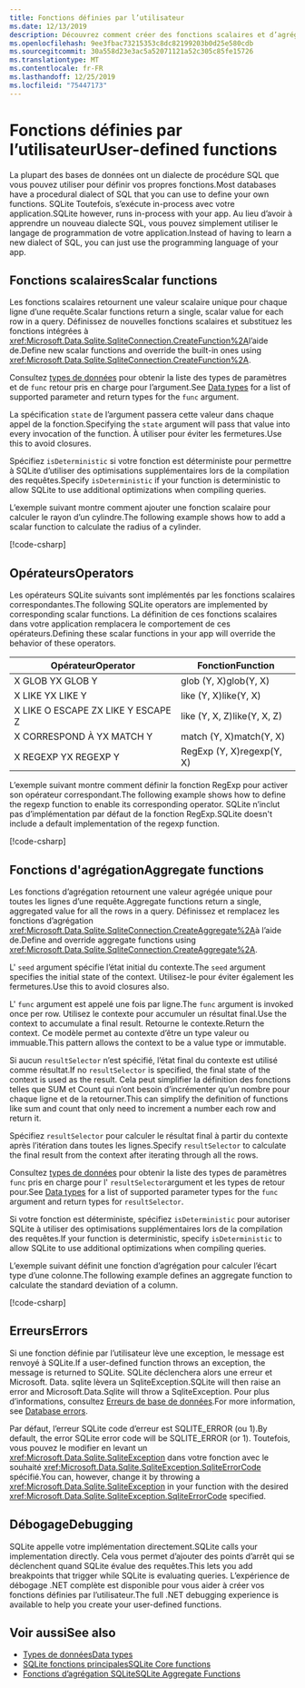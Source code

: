 ```yaml
---
title: Fonctions définies par l’utilisateur
ms.date: 12/13/2019
description: Découvrez comment créer des fonctions scalaires et d’agrégation définies par l’utilisateur.
ms.openlocfilehash: 9ee3fbac73215353c8dc82199203b0d25e580cdb
ms.sourcegitcommit: 30a558d23e3ac5a52071121a52c305c85fe15726
ms.translationtype: MT
ms.contentlocale: fr-FR
ms.lasthandoff: 12/25/2019
ms.locfileid: "75447173"
---
```

# <a name="user-defined-functions"></a><span data-ttu-id="8ad26-103">Fonctions définies par l’utilisateur</span><span class="sxs-lookup"><span data-stu-id="8ad26-103">User-defined functions</span></span>

<span data-ttu-id="8ad26-104">La plupart des bases de données ont un dialecte de procédure SQL que vous pouvez utiliser pour définir vos propres fonctions.</span><span class="sxs-lookup"><span data-stu-id="8ad26-104">Most databases have a procedural dialect of SQL that you can use to define your own functions.</span></span> <span data-ttu-id="8ad26-105">SQLite Toutefois, s’exécute in-process avec votre application.</span><span class="sxs-lookup"><span data-stu-id="8ad26-105">SQLite however, runs in-process with your app.</span></span> <span data-ttu-id="8ad26-106">Au lieu d’avoir à apprendre un nouveau dialecte SQL, vous pouvez simplement utiliser le langage de programmation de votre application.</span><span class="sxs-lookup"><span data-stu-id="8ad26-106">Instead of having to learn a new dialect of SQL, you can just use the programming language of your app.</span></span>

## <a name="scalar-functions"></a><span data-ttu-id="8ad26-107">Fonctions scalaires</span><span class="sxs-lookup"><span data-stu-id="8ad26-107">Scalar functions</span></span>

<span data-ttu-id="8ad26-108">Les fonctions scalaires retournent une valeur scalaire unique pour chaque ligne d’une requête.</span><span class="sxs-lookup"><span data-stu-id="8ad26-108">Scalar functions return a single, scalar value for each row in a query.</span></span> <span data-ttu-id="8ad26-109">Définissez de nouvelles fonctions scalaires et substituez les fonctions intégrées à <xref:Microsoft.Data.Sqlite.SqliteConnection.CreateFunction%2A>l’aide de.</span><span class="sxs-lookup"><span data-stu-id="8ad26-109">Define new scalar functions and override the built-in ones using <xref:Microsoft.Data.Sqlite.SqliteConnection.CreateFunction%2A>.</span></span>

<span data-ttu-id="8ad26-110">Consultez [types de données](types.md) pour obtenir la liste des types de paramètres et de `func` retour pris en charge pour l’argument.</span><span class="sxs-lookup"><span data-stu-id="8ad26-110">See [Data types](types.md) for a list of supported parameter and return types for the `func` argument.</span></span>

<span data-ttu-id="8ad26-111">La spécification `state` de l’argument passera cette valeur dans chaque appel de la fonction.</span><span class="sxs-lookup"><span data-stu-id="8ad26-111">Specifying the `state` argument will pass that value into every invocation of the function.</span></span> <span data-ttu-id="8ad26-112">À utiliser pour éviter les fermetures.</span><span class="sxs-lookup"><span data-stu-id="8ad26-112">Use this to avoid closures.</span></span>

<span data-ttu-id="8ad26-113">Spécifiez `isDeterministic` si votre fonction est déterministe pour permettre à SQLite d’utiliser des optimisations supplémentaires lors de la compilation des requêtes.</span><span class="sxs-lookup"><span data-stu-id="8ad26-113">Specify `isDeterministic` if your function is deterministic to allow SQLite to use additional optimizations when compiling queries.</span></span>

<span data-ttu-id="8ad26-114">L’exemple suivant montre comment ajouter une fonction scalaire pour calculer le rayon d’un cylindre.</span><span class="sxs-lookup"><span data-stu-id="8ad26-114">The following example shows how to add a scalar function to calculate the radius of a cylinder.</span></span>

[!code-csharp[](../../../../samples/snippets/standard/data/sqlite/ScalarFunctionSample/Program.cs?name=snippet_CreateFunction)]

## <a name="operators"></a><span data-ttu-id="8ad26-115">Opérateurs</span><span class="sxs-lookup"><span data-stu-id="8ad26-115">Operators</span></span>

<span data-ttu-id="8ad26-116">Les opérateurs SQLite suivants sont implémentés par les fonctions scalaires correspondantes.</span><span class="sxs-lookup"><span data-stu-id="8ad26-116">The following SQLite operators are implemented by corresponding scalar functions.</span></span> <span data-ttu-id="8ad26-117">La définition de ces fonctions scalaires dans votre application remplacera le comportement de ces opérateurs.</span><span class="sxs-lookup"><span data-stu-id="8ad26-117">Defining these scalar functions in your app will override the behavior of these operators.</span></span>

| <span data-ttu-id="8ad26-118">Opérateur</span><span class="sxs-lookup"><span data-stu-id="8ad26-118">Operator</span></span>          | <span data-ttu-id="8ad26-119">Fonction</span><span class="sxs-lookup"><span data-stu-id="8ad26-119">Function</span></span>      |
| ----------------- | ------------- |
| <span data-ttu-id="8ad26-120">X GLOB Y</span><span class="sxs-lookup"><span data-stu-id="8ad26-120">X GLOB Y</span></span>          | <span data-ttu-id="8ad26-121">glob (Y, X)</span><span class="sxs-lookup"><span data-stu-id="8ad26-121">glob(Y, X)</span></span>    |
| <span data-ttu-id="8ad26-122">X LIKE Y</span><span class="sxs-lookup"><span data-stu-id="8ad26-122">X LIKE Y</span></span>          | <span data-ttu-id="8ad26-123">like (Y, X)</span><span class="sxs-lookup"><span data-stu-id="8ad26-123">like(Y, X)</span></span>    |
| <span data-ttu-id="8ad26-124">X LIKE O ESCAPE Z</span><span class="sxs-lookup"><span data-stu-id="8ad26-124">X LIKE Y ESCAPE Z</span></span> | <span data-ttu-id="8ad26-125">like (Y, X, Z)</span><span class="sxs-lookup"><span data-stu-id="8ad26-125">like(Y, X, Z)</span></span> |
| <span data-ttu-id="8ad26-126">X CORRESPOND À Y</span><span class="sxs-lookup"><span data-stu-id="8ad26-126">X MATCH Y</span></span>         | <span data-ttu-id="8ad26-127">match (Y, X)</span><span class="sxs-lookup"><span data-stu-id="8ad26-127">match(Y, X)</span></span>   |
| <span data-ttu-id="8ad26-128">X REGEXP Y</span><span class="sxs-lookup"><span data-stu-id="8ad26-128">X REGEXP Y</span></span>        | <span data-ttu-id="8ad26-129">RegExp (Y, X)</span><span class="sxs-lookup"><span data-stu-id="8ad26-129">regexp(Y, X)</span></span>  |

<span data-ttu-id="8ad26-130">L’exemple suivant montre comment définir la fonction RegExp pour activer son opérateur correspondant.</span><span class="sxs-lookup"><span data-stu-id="8ad26-130">The following example shows how to define the regexp function to enable its corresponding operator.</span></span> <span data-ttu-id="8ad26-131">SQLite n’inclut pas d’implémentation par défaut de la fonction RegExp.</span><span class="sxs-lookup"><span data-stu-id="8ad26-131">SQLite doesn't include a default implementation of the regexp function.</span></span>

[!code-csharp[](../../../../samples/snippets/standard/data/sqlite/RegularExpressionSample/Program.cs?name=snippet_Regex)]

## <a name="aggregate-functions"></a><span data-ttu-id="8ad26-132">Fonctions d'agrégation</span><span class="sxs-lookup"><span data-stu-id="8ad26-132">Aggregate functions</span></span>

<span data-ttu-id="8ad26-133">Les fonctions d’agrégation retournent une valeur agrégée unique pour toutes les lignes d’une requête.</span><span class="sxs-lookup"><span data-stu-id="8ad26-133">Aggregate functions return a single, aggregated value for all the rows in a query.</span></span> <span data-ttu-id="8ad26-134">Définissez et remplacez les fonctions d’agrégation <xref:Microsoft.Data.Sqlite.SqliteConnection.CreateAggregate%2A>à l’aide de.</span><span class="sxs-lookup"><span data-stu-id="8ad26-134">Define and override aggregate functions using <xref:Microsoft.Data.Sqlite.SqliteConnection.CreateAggregate%2A>.</span></span>

<span data-ttu-id="8ad26-135">L' `seed` argument spécifie l’état initial du contexte.</span><span class="sxs-lookup"><span data-stu-id="8ad26-135">The `seed` argument specifies the initial state of the context.</span></span> <span data-ttu-id="8ad26-136">Utilisez-le pour éviter également les fermetures.</span><span class="sxs-lookup"><span data-stu-id="8ad26-136">Use this to avoid closures also.</span></span>

<span data-ttu-id="8ad26-137">L' `func` argument est appelé une fois par ligne.</span><span class="sxs-lookup"><span data-stu-id="8ad26-137">The `func` argument is invoked once per row.</span></span> <span data-ttu-id="8ad26-138">Utilisez le contexte pour accumuler un résultat final.</span><span class="sxs-lookup"><span data-stu-id="8ad26-138">Use the context to accumulate a final result.</span></span> <span data-ttu-id="8ad26-139">Retourne le contexte.</span><span class="sxs-lookup"><span data-stu-id="8ad26-139">Return the context.</span></span> <span data-ttu-id="8ad26-140">Ce modèle permet au contexte d’être un type valeur ou immuable.</span><span class="sxs-lookup"><span data-stu-id="8ad26-140">This pattern allows the context to be a value type or immutable.</span></span>

<span data-ttu-id="8ad26-141">Si aucun `resultSelector` n’est spécifié, l’état final du contexte est utilisé comme résultat.</span><span class="sxs-lookup"><span data-stu-id="8ad26-141">If no `resultSelector` is specified, the final state of the context is used as the result.</span></span> <span data-ttu-id="8ad26-142">Cela peut simplifier la définition des fonctions telles que SUM et Count qui n’ont besoin d’incrémenter qu’un nombre pour chaque ligne et de la retourner.</span><span class="sxs-lookup"><span data-stu-id="8ad26-142">This can simplify the definition of functions like sum and count that only need to increment a number each row and return it.</span></span>

<span data-ttu-id="8ad26-143">Spécifiez `resultSelector` pour calculer le résultat final à partir du contexte après l’itération dans toutes les lignes.</span><span class="sxs-lookup"><span data-stu-id="8ad26-143">Specify `resultSelector` to calculate the final result from the context after iterating through all the rows.</span></span>

<span data-ttu-id="8ad26-144">Consultez [types de données](types.md) pour obtenir la liste des types de paramètres `func` pris en charge pour l' `resultSelector`argument et les types de retour pour.</span><span class="sxs-lookup"><span data-stu-id="8ad26-144">See [Data types](types.md) for a list of supported parameter types for the `func` argument and return types for `resultSelector`.</span></span>

<span data-ttu-id="8ad26-145">Si votre fonction est déterministe, spécifiez `isDeterministic` pour autoriser SQLite à utiliser des optimisations supplémentaires lors de la compilation des requêtes.</span><span class="sxs-lookup"><span data-stu-id="8ad26-145">If your function is deterministic, specify `isDeterministic` to allow SQLite to use additional optimizations when compiling queries.</span></span>

<span data-ttu-id="8ad26-146">L’exemple suivant définit une fonction d’agrégation pour calculer l’écart type d’une colonne.</span><span class="sxs-lookup"><span data-stu-id="8ad26-146">The following example defines an aggregate function to calculate the standard deviation of a column.</span></span>

[!code-csharp[](../../../../samples/snippets/standard/data/sqlite/AggregateFunctionSample/Program.cs?name=snippet_CreateAggregate)]

## <a name="errors"></a><span data-ttu-id="8ad26-147">Erreurs</span><span class="sxs-lookup"><span data-stu-id="8ad26-147">Errors</span></span>

<span data-ttu-id="8ad26-148">Si une fonction définie par l’utilisateur lève une exception, le message est renvoyé à SQLite.</span><span class="sxs-lookup"><span data-stu-id="8ad26-148">If a user-defined function throws an exception, the message is returned to SQLite.</span></span> <span data-ttu-id="8ad26-149">SQLite déclenchera alors une erreur et Microsoft. Data. sqlite lèvera un SqliteException.</span><span class="sxs-lookup"><span data-stu-id="8ad26-149">SQLite will then raise an error and Microsoft.Data.Sqlite will throw a SqliteException.</span></span> <span data-ttu-id="8ad26-150">Pour plus d’informations, consultez [Erreurs de base de données](database-errors.md).</span><span class="sxs-lookup"><span data-stu-id="8ad26-150">For more information, see [Database errors](database-errors.md).</span></span>

<span data-ttu-id="8ad26-151">Par défaut, l’erreur SQLite code d’erreur est SQLITE_ERROR (ou 1).</span><span class="sxs-lookup"><span data-stu-id="8ad26-151">By default, the error SQLite error code will be SQLITE_ERROR (or 1).</span></span> <span data-ttu-id="8ad26-152">Toutefois, vous pouvez le modifier en levant un <xref:Microsoft.Data.Sqlite.SqliteException> dans votre fonction avec le souhaité <xref:Microsoft.Data.Sqlite.SqliteException.SqliteErrorCode> spécifié.</span><span class="sxs-lookup"><span data-stu-id="8ad26-152">You can, however, change it by throwing a <xref:Microsoft.Data.Sqlite.SqliteException> in your function with the desired <xref:Microsoft.Data.Sqlite.SqliteException.SqliteErrorCode> specified.</span></span>

## <a name="debugging"></a><span data-ttu-id="8ad26-153">Débogage</span><span class="sxs-lookup"><span data-stu-id="8ad26-153">Debugging</span></span>

<span data-ttu-id="8ad26-154">SQLite appelle votre implémentation directement.</span><span class="sxs-lookup"><span data-stu-id="8ad26-154">SQLite calls your implementation directly.</span></span> <span data-ttu-id="8ad26-155">Cela vous permet d’ajouter des points d’arrêt qui se déclenchent quand SQLite évalue des requêtes.</span><span class="sxs-lookup"><span data-stu-id="8ad26-155">This lets you add breakpoints that trigger while SQLite is evaluating queries.</span></span> <span data-ttu-id="8ad26-156">L’expérience de débogage .NET complète est disponible pour vous aider à créer vos fonctions définies par l’utilisateur.</span><span class="sxs-lookup"><span data-stu-id="8ad26-156">The full .NET debugging experience is available to help you create your user-defined functions.</span></span>

## <a name="see-also"></a><span data-ttu-id="8ad26-157">Voir aussi</span><span class="sxs-lookup"><span data-stu-id="8ad26-157">See also</span></span>

* [<span data-ttu-id="8ad26-158">Types de données</span><span class="sxs-lookup"><span data-stu-id="8ad26-158">Data types</span></span>](types.md)
* [<span data-ttu-id="8ad26-159">SQLite fonctions principales</span><span class="sxs-lookup"><span data-stu-id="8ad26-159">SQLite Core functions</span></span>](https://www.sqlite.org/lang_corefunc.html)
* [<span data-ttu-id="8ad26-160">Fonctions d’agrégation SQLite</span><span class="sxs-lookup"><span data-stu-id="8ad26-160">SQLite Aggregate Functions</span></span>](https://www.sqlite.org/lang_aggfunc.html)
